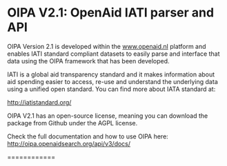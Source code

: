 OIPA V2.1: OpenAid IATI parser and API 
============

OIPA Version 2.1 is developed within the www.openaid.nl platform and enables IATI standard compliant datasets to easily parse and 
interface that data using the OIPA framework that has been developed. 

IATI is a global aid transparency standard and it makes information about aid spending easier to access, 
re-use and understand the underlying data using a unified open standard. You can find more about IATA standard at: 

http://iatistandard.org/

OIPA V2.1 has an open-source license, meaning you can download the package from Github under the AGPL license. 

Check the full documentation and how to use OIPA here: http://oipa.openaidsearch.org/api/v3/docs/

============
